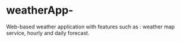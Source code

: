 # weatherApp-
Web-based weather application with features such as :  weather map service, hourly and daily forecast.  
